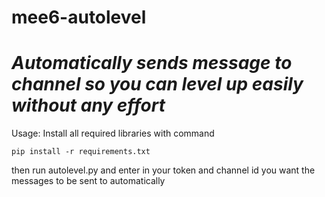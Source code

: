 # mee6-autolevel

# ***Automatically sends message to channel so you can level up easily without any effort***

Usage: 
Install all required libraries with command
```
pip install -r requirements.txt
```

then run autolevel.py and enter in your token and channel id you want the messages to be sent to automatically
